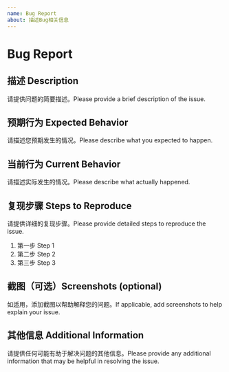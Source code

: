 ```yaml
---
name: Bug Report
about: 描述Bug相关信息
---
```


# Bug Report

## 描述 Description

请提供问题的简要描述。Please provide a brief description of the issue.

## 预期行为 Expected Behavior

请描述您预期发生的情况。Please describe what you expected to happen.

## 当前行为 Current Behavior

请描述实际发生的情况。Please describe what actually happened.

## 复现步骤 Steps to Reproduce

请提供详细的复现步骤。Please provide detailed steps to reproduce the issue.

1. 第一步 Step 1
2. 第二步 Step 2
3. 第三步 Step 3

## 截图（可选）Screenshots (optional)

如适用，添加截图以帮助解释您的问题。If applicable, add screenshots to help explain your issue.

## 其他信息 Additional Information

请提供任何可能有助于解决问题的其他信息。Please provide any additional information that may be helpful in resolving the issue.